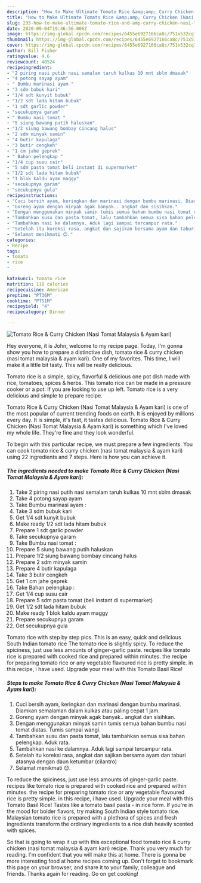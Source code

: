 ```yaml
---
description: "How to Make Ultimate Tomato Rice &amp;amp; Curry Chicken (Nasi Tomat Malaysia &amp;amp; Ayam kari)"
title: "How to Make Ultimate Tomato Rice &amp;amp; Curry Chicken (Nasi Tomat Malaysia &amp;amp; Ayam kari)"
slug: 235-how-to-make-ultimate-tomato-rice-and-amp-curry-chicken-nasi-tomat-malaysia-and-amp-ayam-kari
date: 2020-09-04T19:46:56.006Z
image: https://img-global.cpcdn.com/recipes/6455e6927166ca8c/751x532cq70/tomato-rice-curry-chicken-nasi-tomat-malaysia-ayam-kari-foto-resep-utama.jpg
thumbnail: https://img-global.cpcdn.com/recipes/6455e6927166ca8c/751x532cq70/tomato-rice-curry-chicken-nasi-tomat-malaysia-ayam-kari-foto-resep-utama.jpg
cover: https://img-global.cpcdn.com/recipes/6455e6927166ca8c/751x532cq70/tomato-rice-curry-chicken-nasi-tomat-malaysia-ayam-kari-foto-resep-utama.jpg
author: Bill Fisher
ratingvalue: 4.6
reviewcount: 40524
recipeingredient:
- "2 piring nasi putih nasi semalam taruh kulkas 10 mnt sblm dmasak"
- "4 potong sayap ayam"
- " Bumbu marinasi ayam "
- "3 sdm bubuk kari"
- "1/4 sdt kunyit bubuk"
- "1/2 sdt lada hitam bubuk"
- "1 sdt garlic powder"
- "secukupnya garam"
- " Bumbu nasi tomat "
- "5 siung bawang putih haluskan"
- "1/2 siung bawang bombay cincang halus"
- "2 sdm minyak samin"
- "4 butir kapulaga"
- "3 butir cengkeh"
- "1 cm jahe geprek"
- " Bahan pelengkap "
- "1/4 cup susu cair"
- "5 sdm pasta tomat beli instant di supermarket"
- "1/2 sdt lada hitam bubuk"
- "1 blok kaldu ayam maggy"
- "secukupnya garam"
- "secukupnya gula"
recipeinstructions:
- "Cuci bersih ayam, keringkan dan marinasi dengan bumbu marinasi. Diamkan semalaman dalam kulkas atau paling cepat 1 jam."
- "Goreng ayam dengan minyak agak banyak.. angkat dan sisihkan."
- "Dengan menggunakan minyak samin tumis semua bahan bumbu nasi tomat diatas. Tumis sampai wangi."
- "Tambahkan susu dan pasta tomat, lalu tambahkan semua sisa bahan pelengkap. Aduk rata."
- "Tambahkan nasi ke dalamnya. Aduk lagi sampai tercampur rata."
- "Setelah itu koreksi rasa, angkat dan sajikan bersama ayam dan taburi atasnya dengan daun ketumbar (cilantro)"
- "Selamat menikmati 😊."
categories:
- Recipe
tags:
- tomato
- rice
- 

katakunci: tomato rice  
nutrition: 118 calories
recipecuisine: American
preptime: "PT36M"
cooktime: "PT51M"
recipeyield: "4"
recipecategory: Dinner

---
```



![Tomato Rice &amp; Curry Chicken (Nasi Tomat Malaysia &amp; Ayam kari)](https://img-global.cpcdn.com/recipes/6455e6927166ca8c/751x532cq70/tomato-rice-curry-chicken-nasi-tomat-malaysia-ayam-kari-foto-resep-utama.jpg)

Hey everyone, it is John, welcome to my recipe page. Today, I'm gonna show you how to prepare a distinctive dish, tomato rice &amp; curry chicken (nasi tomat malaysia &amp; ayam kari). One of my favorites. This time, I will make it a little bit tasty. This will be really delicious.

Tomato rice is a simple, spicy, flavorful &amp; delicious one pot dish made with rice, tomatoes, spices &amp; herbs. This tomato rice can be made in a pressure cooker or a pot. If you are looking to use up left. Tomato rice is a very delicious and simple to prepare recipe.

Tomato Rice &amp; Curry Chicken (Nasi Tomat Malaysia &amp; Ayam kari) is one of the most popular of current trending foods on earth. It is enjoyed by millions every day. It is simple, it's fast, it tastes delicious. Tomato Rice &amp; Curry Chicken (Nasi Tomat Malaysia &amp; Ayam kari) is something which I've loved my whole life. They're fine and they look wonderful.


To begin with this particular recipe, we must prepare a few ingredients. You can cook tomato rice &amp; curry chicken (nasi tomat malaysia &amp; ayam kari) using 22 ingredients and 7 steps. Here is how you can achieve it.

<!--inarticleads1-->

##### The ingredients needed to make Tomato Rice &amp; Curry Chicken (Nasi Tomat Malaysia &amp; Ayam kari):

1. Take 2 piring nasi putih nasi semalam taruh kulkas 10 mnt sblm dmasak
1. Take 4 potong sayap ayam
1. Take  Bumbu marinasi ayam :
1. Take 3 sdm bubuk kari
1. Get 1/4 sdt kunyit bubuk
1. Make ready 1/2 sdt lada hitam bubuk
1. Prepare 1 sdt garlic powder
1. Take secukupnya garam
1. Take  Bumbu nasi tomat :
1. Prepare 5 siung bawang putih haluskan
1. Prepare 1/2 siung bawang bombay cincang halus
1. Prepare 2 sdm minyak samin
1. Prepare 4 butir kapulaga
1. Take 3 butir cengkeh
1. Get 1 cm jahe geprek
1. Take  Bahan pelengkap :
1. Get 1/4 cup susu cair
1. Prepare 5 sdm pasta tomat (beli instant di supermarket)
1. Get 1/2 sdt lada hitam bubuk
1. Make ready 1 blok kaldu ayam maggy
1. Prepare secukupnya garam
1. Get secukupnya gula


Tomato rice with step by step pics. This is an easy, quick and delicious South Indian tomato rice The tomato rice is slightly spicy. To reduce the spiciness, just use less amounts of ginger-garlic paste. recipes like tomato rice is prepared with cooked rice and prepared within minutes. the recipe for preparing tomato rice or any vegetable flavoured rice is pretty simple. in this recipe, i have used. Upgrade your meal with this Tomato Basil Rice! 

<!--inarticleads2-->

##### Steps to make Tomato Rice &amp; Curry Chicken (Nasi Tomat Malaysia &amp; Ayam kari):

1. Cuci bersih ayam, keringkan dan marinasi dengan bumbu marinasi. Diamkan semalaman dalam kulkas atau paling cepat 1 jam.
1. Goreng ayam dengan minyak agak banyak.. angkat dan sisihkan.
1. Dengan menggunakan minyak samin tumis semua bahan bumbu nasi tomat diatas. Tumis sampai wangi.
1. Tambahkan susu dan pasta tomat, lalu tambahkan semua sisa bahan pelengkap. Aduk rata.
1. Tambahkan nasi ke dalamnya. Aduk lagi sampai tercampur rata.
1. Setelah itu koreksi rasa, angkat dan sajikan bersama ayam dan taburi atasnya dengan daun ketumbar (cilantro)
1. Selamat menikmati 😊.


To reduce the spiciness, just use less amounts of ginger-garlic paste. recipes like tomato rice is prepared with cooked rice and prepared within minutes. the recipe for preparing tomato rice or any vegetable flavoured rice is pretty simple. in this recipe, i have used. Upgrade your meal with this Tomato Basil Rice! Tastes like a tomato basil pasta - in rice form. If you&#39;re in the mood for bolder flavors, try making South Indian style tomato rice. Malaysian tomato rice is prepared with a plethora of spices and fresh ingredients transform the ordinary ingredients to a rice dish heavily scented with spices. 

So that is going to wrap it up with this exceptional food tomato rice &amp; curry chicken (nasi tomat malaysia &amp; ayam kari) recipe. Thank you very much for reading. I'm confident that you will make this at home. There is gonna be more interesting food at home recipes coming up. Don't forget to bookmark this page on your browser, and share it to your family, colleague and friends. Thanks again for reading. Go on get cooking!
